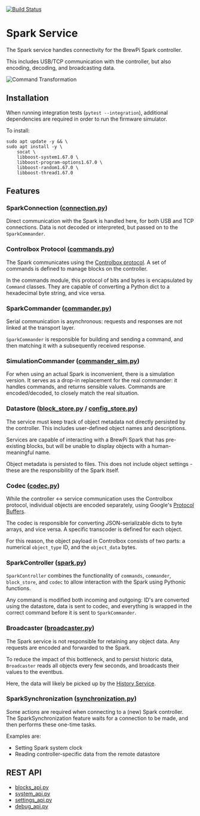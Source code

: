 [![Build Status](https://dev.azure.com/brewblox/brewblox/_apis/build/status/BrewBlox.brewblox-devcon-spark?branchName=develop)](https://dev.azure.com/brewblox/brewblox/_build/latest?definitionId=1&branchName=develop)

# Spark Service

The Spark service handles connectivity for the BrewPi Spark controller.

This includes USB/TCP communication with the controller, but also encoding, decoding, and broadcasting data.

![Command Transformation](https://www.plantuml.com/plantuml/png/0/dLPDZ-Cs3BtdLn2vJ5BaurBqC2YAdSnaiLkqdS4cnHuBHQPZxTYIAygJCOh-zrAIl-99kjZroRQaH_BnaTGxSiAwgiZXtXI5q0dihT2K6bi8fuoUJ4fUL_uLfg9KgxAUmZyJu6VsmnoMorzW-WabgXU43_lz4rZykq9oqx0bB3y9ImZ27gi2jID8hIdEziAiiZcmxRMnS319FPzE-kE_YnBCuGjAjwQQ71RhqffKvGZtd_vyWBJICdZd3EpOrsUGCH2ABcZZ4AmwPYvy-cVxAeeonrjuUjpjOKt-r3gQeE2JiaWW67zxjz_-zRZvTNk_Rs4N7OmdIq0Yd01onY98Yy9XM4TUyvOdCP01Xmc-A8a36hj0xur-GUk0LEA3qIgPTXikHE6VVSPMZNRMv3bQ44Jgg0aqCssLX8yF13F6cNkyJMxaCwtEphzdmYiI1vKhLo_0CLpO1ee0NqjZ7IPmKYxZG2j2kvIPq4TnOFB9MQMFR09cxF3y7FS3CXqUhT_5Y386Y24ylzhx2S_Qd7JxlmzfDJd3lTFibiGoKCc8LYXYE9KoGKCqQQeyWGD2QYgTzBxrQMd_338ZJOAI4mCprFvzFinGbwLjM8D3eCadVtgsvqgY_DFcbpMZf0EJ3cg20t-onfb3bIwZTNQ_TZZAbtzsfi2eEbUNs0cMOKkBIwuDYIm39frhfHpnrt4O2i0p-AZnCv_UL7JxPcVh4J0lx161OazlH99mUT0Df0gPv5bmSyxQWuCW_Ed79kSNFDzOFB6yNk4aGimP5am5bRceUqrucNcmZ9rakweG-NN4VQR2JlYPKzEOZogZHY69qHodZkoCoF7_8zcpaNuxdRG__hsYcD0IMARdvTo9PLCffgZfhDyY58wuOeruYIEL_ArypN5NRel8nn1B9NRjCoaroda3_0VRl0KXfR59030UBjfQ32GD8kTMbjJU_aq0kxd2pzkGTtwjYNW1F4Ha5Zi8qv_NqmidudpuLf9ywwEwA92r8LaZfYmDATxETJNYVNMj59jP52BqP5oep0iiRdgUoAayzoo9bgTcLB4eBNwdfjek5AlkSXTwmE_jGhjhd7sbiVsV-y6bkoHfHrV0-Ehm-isOPuAg134O4ouJBge6QJGZLcz67zT6bOTIQ5W_-NJuwI6uj0-6LSVJBmngzcoKoiyPSeTmle9YzdbQBaRZfvbQV9ZJcSI9PYeh0sDSDYuxT-fZ64HzD5BeRWej8BGYQgu9_1ty4Y-nz_NtY0lZQi1tS-DobTMZ2zU4TxpZ8toP-my0 "Command Transformation")

## Installation

When running integration tests (`pytest --integration`), additional dependencies are required in order to run the firmware simulator.

To install:
```
sudo apt update -y && \
sudo apt install -y \
    socat \
    libboost-system1.67.0 \
    libboost-program-options1.67.0 \
    libboost-random1.67.0 \
    libboost-thread1.67.0
```

## Features

### SparkConnection ([connection.py](./brewblox_devcon_spark/connection.py))

Direct communication with the Spark is handled here, for both USB and TCP connections. Data is not decoded or interpreted, but passed on to the `SparkCommander`.

### Controlbox Protocol ([commands.py](./brewblox_devcon_spark/commands.py))

The Spark communicates using the [Controlbox protocol](https://brewblox.netlify.com/dev/reference/spark_commands.html). A set of commands is defined to manage blocks on the controller.

In the commands module, this protocol of bits and bytes is encapsulated by `Command` classes. They are capable of converting a Python dict to a hexadecimal byte string, and vice versa.

### SparkCommander ([commander.py](./brewblox_devcon_spark/commander.py))

Serial communication is asynchronous: requests and responses are not linked at the transport layer.

`SparkCommander` is responsible for building and sending a command, and then matching it with a subsequently received response.

### SimulationCommander ([commander_sim.py](./brewblox_devcon_spark/commander_sim.py))

For when using an actual Spark is inconvenient, there is a simulation version. It serves as a drop-in replacement for the real commander: it handles commands, and returns sensible values.
Commands are encoded/decoded, to closely match the real situation.

### Datastore ([block_store.py](./brewblox_devcon_spark/block_store.py) / [config_store.py](./brewblox_devcon_spark/config_store.py))

The service must keep track of object metadata not directly persisted by the controller. This includes user-defined object names and descriptions.

Services are capable of interacting with a BrewPi Spark that has pre-existing blocks, but will be unable to display objects with a human-meaningful name.

Object metadata is persisted to files. This does not include object settings - these are the responsibility of the Spark itself.

### Codec ([codec.py](./brewblox_devcon_spark/codec/codec.py))

While the controller <-> service communication uses the Controlbox protocol, individual objects are encoded separately, using Google's [Protocol Buffers](https://developers.google.com/protocol-buffers/).

The codec is responsible for converting JSON-serializable dicts to byte arrays, and vice versa. A specific transcoder is defined for each object.

For this reason, the object payload in Controlbox consists of two parts: a numerical `object_type` ID, and the `object_data` bytes.

### SparkController ([spark.py](./brewblox_devcon_spark/spark.py))

`SparkController` combines the functionality of `commands`, `commander`, `block_store`, and `codec` to allow interaction with the Spark using Pythonic functions.

Any command is modified both incoming and outgoing: ID's are converted using the datastore, data is sent to codec, and everything is wrapped in the correct command before it is sent to `SparkCommander`.

### Broadcaster ([broadcaster.py](./brewblox_devcon_spark/broadcaster.py))

The Spark service is not responsible for retaining any object data. Any requests are encoded and forwarded to the Spark.

To reduce the impact of this bottleneck, and to persist historic data, `Broadcaster` reads all objects every few seconds, and broadcasts their values to the eventbus.

Here, the data will likely be picked up by the [History Service](https://github.com/BrewBlox/brewblox-history).


### SparkSynchronization ([synchronization.py](./brewblox_devcon_spark/synchronization.py))

Some actions are required when connecting to a (new) Spark controller.
The SparkSynchronization feature waits for a connection to be made, and then performs these one-time tasks.

Examples are:
* Setting Spark system clock
* Reading controller-specific data from the remote datastore

## REST API

- [blocks_api.py](./brewblox_devcon_spark/api/blocks_api.py)
- [system_api.py](./brewblox_devcon_spark/api/system_api.py)
- [settings_api.py](./brewblox_devcon_spark/api/settings_api.py)
- [debug_api.py](./brewblox_devcon_spark/api/debug_api.py)
